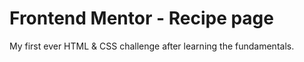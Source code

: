 # Frontend Mentor - Recipe page

My first ever HTML & CSS challenge after learning the fundamentals.
